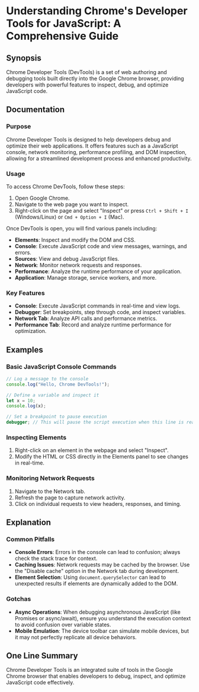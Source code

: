 <!--
Meta Description: # Understanding Chrome's Developer Tools for JavaScript: A Comprehensive Guide ## Synopsis Chrome Developer Tools (DevTools) is a set of web authoring...
Meta Keywords: javascript, chrome, console, network, inspect
-->

# Understanding Chrome's Developer Tools for JavaScript: A Comprehensive Guide

## Synopsis
Chrome Developer Tools (DevTools) is a set of web authoring and debugging tools built directly into the Google Chrome browser, providing developers with powerful features to inspect, debug, and optimize JavaScript code.

## Documentation

### Purpose
Chrome Developer Tools is designed to help developers debug and optimize their web applications. It offers features such as a JavaScript console, network monitoring, performance profiling, and DOM inspection, allowing for a streamlined development process and enhanced productivity.

### Usage
To access Chrome DevTools, follow these steps:
1. Open Google Chrome.
2. Navigate to the web page you want to inspect.
3. Right-click on the page and select "Inspect" or press `Ctrl + Shift + I` (Windows/Linux) or `Cmd + Option + I` (Mac).

Once DevTools is open, you will find various panels including:
- **Elements**: Inspect and modify the DOM and CSS.
- **Console**: Execute JavaScript code and view messages, warnings, and errors.
- **Sources**: View and debug JavaScript files.
- **Network**: Monitor network requests and responses.
- **Performance**: Analyze the runtime performance of your application.
- **Application**: Manage storage, service workers, and more.

### Key Features
- **Console**: Execute JavaScript commands in real-time and view logs.
- **Debugger**: Set breakpoints, step through code, and inspect variables.
- **Network Tab**: Analyze API calls and performance metrics.
- **Performance Tab**: Record and analyze runtime performance for optimization.

## Examples

### Basic JavaScript Console Commands
```javascript
// Log a message to the console
console.log("Hello, Chrome DevTools!");

// Define a variable and inspect it
let x = 10;
console.log(x);

// Set a breakpoint to pause execution
debugger; // This will pause the script execution when this line is reached
```

### Inspecting Elements
1. Right-click on an element in the webpage and select "Inspect".
2. Modify the HTML or CSS directly in the Elements panel to see changes in real-time.

### Monitoring Network Requests
1. Navigate to the Network tab.
2. Refresh the page to capture network activity.
3. Click on individual requests to view headers, responses, and timing.

## Explanation

### Common Pitfalls
- **Console Errors**: Errors in the console can lead to confusion; always check the stack trace for context.
- **Caching Issues**: Network requests may be cached by the browser. Use the "Disable cache" option in the Network tab during development.
- **Element Selection**: Using `document.querySelector` can lead to unexpected results if elements are dynamically added to the DOM.

### Gotchas
- **Async Operations**: When debugging asynchronous JavaScript (like Promises or async/await), ensure you understand the execution context to avoid confusion over variable states.
- **Mobile Emulation**: The device toolbar can simulate mobile devices, but it may not perfectly replicate all device behaviors.

## One Line Summary
Chrome Developer Tools is an integrated suite of tools in the Google Chrome browser that enables developers to debug, inspect, and optimize JavaScript code effectively.